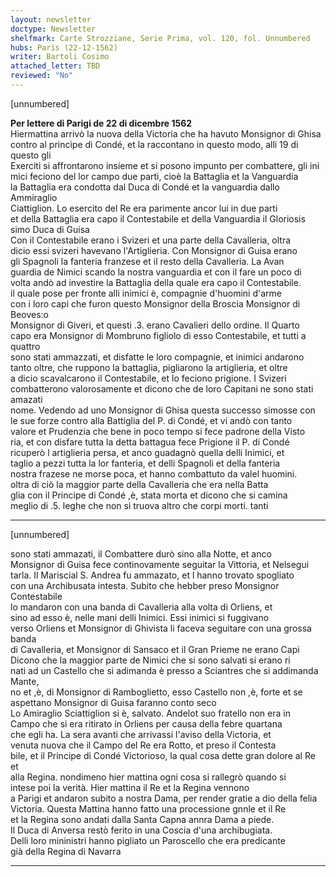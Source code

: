 ```yaml
---
layout: newsletter
doctype: Newsletter
shelfmark: Carte Strozziane, Serie Prima, vol. 120, fol. Unnumbered
hubs: Paris (22-12-1562)
writer: Bartoli Cosimo
attached_letter: TBD
reviewed: "No"
---
```


[unnumbered]  
  
  
<strong>Per lettere di Parigi de 22 di dicembre 1562</strong>  
Hiermattina arrivò la nuova della Victoria che ha havuto Monsignor di Ghisa  
contro al principe di Condé, et la raccontano in questo modo, alli 19 di questo gli  
Exerciti si affrontarono insieme et si posono impunto per combattere, gli ini  
mici feciono del lor campo due parti, cioè la Battaglia et la Vanguardia  
la Battaglia era condotta dal Duca di Condé et la vanguardia dallo Ammiraglio  
Ciattiglion. Lo esercito del Re era parimente ancor lui in due parti  
et della Battaglia era capo il Contestabile et della Vanguardia il Gloriosis  
simo Duca di Guisa  
Con il Contestabile erano i Svizeri et una parte della Cavalleria, oltra  
dicio essi svizeri havevano l'Artiglieria. Con Monsignor di Guisa erano  
gli Spagnoli la fanteria franzese et il resto della Cavalleria. La Avan  
guardia de Nimici scando la nostra vanguardia et con il fare un poco di  
volta andò ad investire la Battaglia della quale era capo il Contestabile.  
il quale pose per fronte alli inimici è, compagnie d'huomini d'arme  
con i loro capi che furon questo Monsignor della Broscia Monsignor di Beoves:o  
Monsignor di Giveri, et questi .3. erano Cavalieri dello ordine. Il Quarto  
capo era Monsignor di Mombruno figliolo di esso Contestabile, et tutti a quattro  
sono stati ammazzati, et disfatte le loro compagnie, et inimici andarono  
tanto oltre, che ruppono la battaglia, pigliarono la artiglieria, et oltre  
a dicio scavalcarono il Contestabile, et lo feciono prigione. I Svizeri  
combatterono valorosamente et dicono che de loro Capitani ne sono stati amazati  
nome. Vedendo ad uno Monsignor di Ghisa questa successo simosse con  
le sue forze contro alla Battiglia del P. di Condé, et vi andò con tanto  
valore et Prudenzia che bene in poco tempo si fece padrone della Visto  
ria, et con disfare tutta la detta battagua fece Prigione il P. di Condé  
ricuperò l artiglieria persa, et anco guadagnò quella delli Inimici, et  
taglio a pezzi tutta la lor fanteria, et delli Spagnoli et della fanteria  
nostra frazese ne morse poca, et hanno combattuto da valel huomini.  
oltra di ciò la maggior parte della Cavalleria che era nella Batta  
glia con il Principe di Condé ,è, stata morta et dicono che si camina  
meglio di .5. leghe che non si truova altro che corpi morti. tanti  
  
---  

[unnumbered]  
  
  
sono stati ammazati, il Combattere durò sino alla Notte, et anco  
Monsignor di Guisa fece continovamente seguitar la Vittoria, et Nelsegui  
tarla. Il Mariscial S. Andrea fu ammazato, et l hanno trovato spogliato  
con una Archibusata intesta. Subito che hebber preso Monsignor Contestabile  
lo mandaron con una banda di Cavalleria alla volta di Orliens, et  
sino ad esso è, nelle mani delli Inimici. Essi inimici si fuggivano  
verso Orliens et Monsignor di Ghivista li faceva seguitare con una grossa banda  
di Cavalleria, et Monsignor di Sansaco et il Gran Prieme ne erano Capi  
Dicono che la maggior parte de Nimici che si sono salvati si erano ri  
nati ad un Castello che si adimanda è presso a Sciantres che si addimanda Mante,  
no et ,è, di Monsignor di Ramboglietto, esso Castello non ,è, forte et se  
aspettano Monsignor di Guisa faranno conto seco  
Lo Amiraglio Sciattiglion si è, salvato. Andelot suo fratello non era in  
Campo che si era ritirato in Orliens per causa della febre quartana  
che egli ha. La sera avanti che arrivassi l'aviso della Victoria, et  
venuta nuova che il Campo del Re era Rotto, et preso il Contesta  
bile, et il Principe di Condé Victorioso, la qual cosa dette gran dolore al Re et  
alla Regina. nondimeno hier mattina ogni cosa si rallegrò quando si  
intese poi la verità. Hier mattina il Re et la Regina vennono  
a Parigi et andaron subito a nostra Dama, per render gratie a dio della felia  
Victoria. Questa Mattina hanno fatto una processione gnnle et il Re  
et la Regina sono andati dalla Santa Capna annra Dama a piede.  
Il Duca di Anversa restò ferito in una Coscia d'una archibugiata.  
Delli loro mininistri hanno pigliato un Paroscello che era predicante  
già della Regina di Navarra  
  
---  

